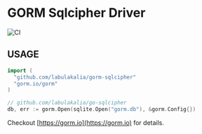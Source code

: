 # GORM Sqlcipher Driver

![CI](https://github.com/go-gorm/sqlite/workflows/CI/badge.svg)

## USAGE

```go
import (
  "github.com/labulakalia/gorm-sqlcipher"
  "gorm.io/gorm"
)

// github.com/labulakalia/go-sqlcipher
db, err := gorm.Open(sqlite.Open("gorm.db"), &gorm.Config{})
```

Checkout [https://gorm.io](https://gorm.io) for details.
